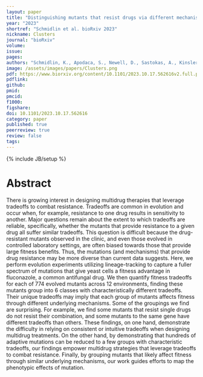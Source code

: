 ```yaml
---
layout: paper
title: "Distinguishing mutants that resist drugs via different mechanisms by examining fitness tradeoffs across hundreds of fluconazole-resistant yeast strains"
year: "2023"
shortref: "Schmidlin et al. bioRxiv 2023"
nickname: Clusters
journal: "bioRxiv"
volume: 
issue: 
pages: 
authors: "Schmidlin, K., Apodaca, S., Newell, D., Sastokas, A., Kinsler, G., Geiler-Samerotte, K"
image: /assets/images/papers/Clusters.png
pdf: https://www.biorxiv.org/content/10.1101/2023.10.17.562616v2.full.pdf
pdflink: 
github: 
pmid: 
pmcid: 
f1000: 
figshare: 
doi: 10.1101/2023.10.17.562616
category: paper
published: true
peerreview: true
review: false
tags: 
---
```

{% include JB/setup %}

# Abstract 

There is growing interest in designing multidrug therapies that leverage tradeoffs to combat resistance. Tradeoffs are common in evolution and occur when, for example, resistance to one drug results in sensitivity to another. Major questions remain about the extent to which tradeoffs are reliable, specifically, whether the mutants that provide resistance to a given drug all suffer similar tradeoffs. This question is difficult because the drug-resistant mutants observed in the clinic, and even those evolved in controlled laboratory settings, are often biased towards those that provide large fitness benefits. Thus, the mutations (and mechanisms) that provide drug resistance may be more diverse than current data suggests. Here, we perform evolution experiments utilizing lineage-tracking to capture a fuller spectrum of mutations that give yeast cells a fitness advantage in fluconazole, a common antifungal drug. We then quantify fitness tradeoffs for each of 774 evolved mutants across 12 environments, finding these mutants group into 6 classes with characteristically different tradeoffs. Their unique tradeoffs may imply that each group of mutants affects fitness through different underlying mechanisms. Some of the groupings we find are surprising. For example, we find some mutants that resist single drugs do not resist their combination, and some mutants to the same gene have different tradeoffs than others. These findings, on one hand, demonstrate the difficulty in relying on consistent or intuitive tradeoffs when designing multidrug treatments. On the other hand, by demonstrating that hundreds of adaptive mutations can be reduced to a few groups with characteristic tradeoffs, our findings empower multidrug strategies that leverage tradeoffs to combat resistance. Finally, by grouping mutants that likely affect fitness through similar underlying mechanisms, our work guides efforts to map the phenotypic effects of mutation.
